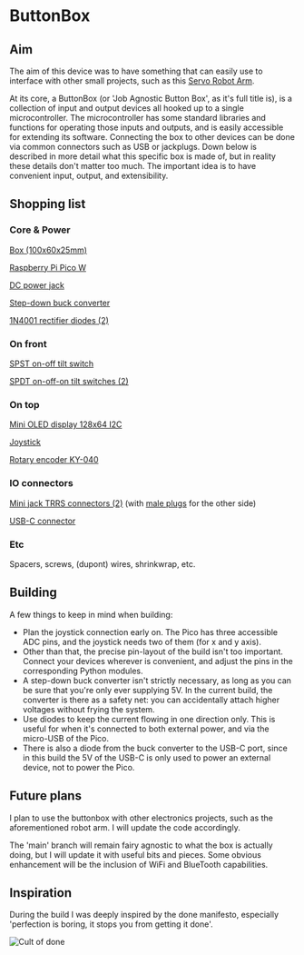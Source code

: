# ButtonBox

## Aim

The aim of this device was to have something that can easily use to interface with other small projects, such as this  [Servo Robot Arm](https://ls.codetech.nl/shops/346407/files/420569260/otronic-robot-arm-exclusief-servomotors.jpg).

At its core, a ButtonBox (or 'Job Agnostic Button Box', as it's full title is), is a collection of input and output devices all hooked up to a single microcontroller. The microcontroller has some standard libraries and functions for operating those inputs and outputs, and is easily accessible for extending its software. Connecting the box to other devices can be done via common connectors such as USB or jackplugs. Down below is described in more detail what this specific box is made of, but in reality these details don't matter too much. The important idea is to have convenient input, output, and extensibility.

## Shopping list

### Core & Power

[Box (100x60x25mm)](https://www.amazon.nl/dp/B0BWLR5D1G?psc=1&ref=ppx_yo2ov_dt_b_product_details)

[Raspberry Pi Pico W](https://www.kiwi-electronics.com/nl/raspberry-pi-pico-w-10938?search=pi%20pico%20w)

[DC power jack](https://www.otronic.nl/nl/dc-power-jack-female-55x21mm-dc-022-met-moer.html)

[Step-down buck converter](https://www.otronic.nl/nl/step-down-buck-converter-van-45v-24v-naar-5v-3a-4r.html)

[1N4001 rectifier diodes (2)](https://www.kiwi-electronics.com/nl/1n4001-diode-10-stuks-395?search=diode)

### On front

[SPST on-off tilt switch](https://www.amazon.nl/Tuimelschakelaar-Posities-Voertuig-Dashboard-donkerblauw/dp/B0B56S4F1X/ref=sr_1_8?crid=3L6O8K6EK71SE&dib=eyJ2IjoiMSJ9.v541vdw9z-Gsqdh63qAZiGlg7uDVmMBUlbHnGP08O9RVf6p69ldrgtE4g8KSn__hcIeClaAKK7l0NInLeZSTqhHTJH_CTCyFxiU86x4GiNtJAcv-CBNYzTlAGA8MGanajAq-M7Wx2oSaMFku316TlYI3Jl63k6DqbG3dl0X_E35wuIV5jSb1N-itHESdDXuHGwFZfaqp0tnV1S0dEGDBXrJOz8KWfNPMw6UnDviX2oBF_mWYNg1REdci168dECjyM3zp5A3axiMomMmJssktsKRl_-8XIAT4jtMP7ecEo7A.5pwQPmhQj2k5DSSFwV4-vspxP1Y051O7QYNprQhyL3c&dib_tag=se&qid=1714934226&sprefix=spst,aps,103)

[SPDT on-off-on tilt switches (2)](https://www.amazon.nl/dp/B07SPYDVKH?psc=1&ref=ppx_yo2ov_dt_b_product_details)

### On top

[Mini OLED display 128x64 I2C](https://www.otronic.nl/nl/mini-oled-display-geel-blauw-096-inch-128x64-i2c.html)

[Joystick](https://www.otronic.nl/nl/joystick-module.html)

[Rotary encoder KY-040](https://www.amazon.nl/dp/B07T3672VK?psc=1&ref=ppx_yo2ov_dt_b_product_details)

### IO connectors

[Mini jack TRRS connectors (2)](https://www.amazon.nl/dp/B089222S84?psc=1&ref=ppx_yo2ov_dt_b_product_details) (with [male plugs](https://www.amazon.nl/dp/B0C276YP29?psc=1&ref=ppx_yo2ov_dt_b_product_details) for the other side)

[USB-C connector](https://www.amazon.nl/dp/B0BB68QYV9?psc=1&ref=ppx_yo2ov_dt_b_product_details)

### Etc

Spacers, screws, (dupont) wires, shrinkwrap, etc. 

## Building

A few things to keep in mind when building:

- Plan the joystick connection early on. The Pico has three accessible ADC pins, and the joystick needs two of them (for x and y axis). 
- Other than that, the precise pin-layout of the build isn't too important. Connect your devices wherever is convenient, and adjust the pins in the corresponding Python modules. 
- A step-down buck converter isn't strictly necessary, as long as you can be sure that you're only ever supplying 5V. In the current build, the converter is there as a safety net: you can accidentally attach higher voltages without frying the system. 
- Use diodes to keep the current flowing in one direction only. This is useful for when it's connected to both external power, and via the micro-USB of the Pico. 
- There is also a diode from the buck converter to the USB-C port, since in this build the 5V of the USB-C is only used to power an external device, not to power the Pico. 


## Future plans

I plan to use the buttonbox with other electronics projects, such as the aforementioned robot arm. I will update the code accordingly. 

The 'main' branch will remain fairy agnostic to what the box is actually doing, but I will update it with useful bits and pieces. Some obvious enhancement will be the inclusion of WiFi and BlueTooth capabilities. 

## Inspiration

During the build I was deeply inspired by the done manifesto, especially 'perfection is boring, it stops you from getting it done'.

![Cult of done](https://miro.medium.com/v2/resize:fit:720/format:webp/1*KOVbr0RTE7l60rft2dyclg.png)


